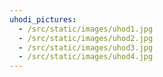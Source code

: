```yaml
---
uhodi_pictures:
  - /src/static/images/uhod1.jpg
  - /src/static/images/uhod2.jpg
  - /src/static/images/uhod3.jpg
  - /src/static/images/uhod4.jpg
---
```

